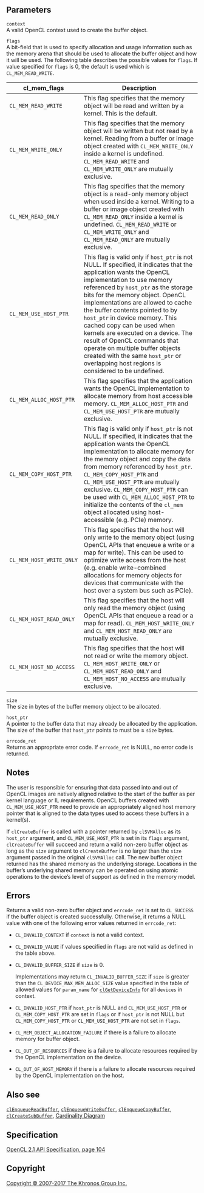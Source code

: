 
## Parameters

`context`  
A valid OpenCL context used to create the buffer object.

`flags`  
A bit-field that is used to specify allocation and usage information
such as the memory arena that should be used to allocate the buffer
object and how it will be used. The following table describes the
possible values for `flags`. If value specified for `flags` is 0, the
default is used which is `CL_MEM_READ_WRITE`.

| cl\_mem\_flags                    | Description                       |
| --- | --- |
|  `CL_MEM_READ_WRITE`               |  This flag specifies that the        memory object will be read and      written by a kernel. This is the    default.                          |
|  `CL_MEM_WRITE_ONLY`               |  This flag specifies that the        memory object will be written but   not read by a kernel.               Reading from a buffer or image      object created with                 `CL_MEM_WRITE_ONLY` inside a        kernel is undefined.                `CL_MEM_READ_WRITE` and             `CL_MEM_WRITE_ONLY` are mutually    exclusive.                        |
|  `CL_MEM_READ_ONLY`                |  This flag specifies that the        memory object is a read-only        memory object when used inside a    kernel.                             Writing to a buffer or image        object created with                 `CL_MEM_READ_ONLY` inside a         kernel is undefined.                `CL_MEM_READ_WRITE` or              `CL_MEM_WRITE_ONLY` and             `CL_MEM_READ_ONLY` are mutually     exclusive.                        |
|  `CL_MEM_USE_HOST_PTR`             |  This flag is valid only if          `host_ptr` is not NULL. If          specified, it indicates that the    application wants the OpenCL        implementation to use memory        referenced by `host_ptr` as the     storage bits for the memory         object.                             OpenCL implementations are          allowed to cache the buffer         contents pointed to by `host_ptr`   in device memory. This cached       copy can be used when kernels are   executed on a device.               The result of OpenCL commands       that operate on multiple buffer     objects created with the same       `host_ptr` or overlapping host      regions is considered to be         undefined.                        |
|  `CL_MEM_ALLOC_HOST_PTR`           |  This flag specifies that the        application wants the OpenCL        implementation to allocate memory   from host accessible memory.        `CL_MEM_ALLOC_HOST_PTR` and         `CL_MEM_USE_HOST_PTR` are           mutually exclusive.               |
|  `CL_MEM_COPY_HOST_PTR`            |  This flag is valid only if          `host_ptr` is not NULL. If          specified, it indicates that the    application wants the OpenCL        implementation to allocate memory   for the memory object and copy      the data from memory referenced     by `host_ptr`.                      `CL_MEM_COPY_HOST_PTR` and          `CL_MEM_USE_HOST_PTR` are           mutually exclusive.                 `CL_MEM_COPY_HOST_PTR` can be       used with `CL_MEM_ALLOC_HOST_PTR`   to initialize the contents of the   `cl_mem` object allocated using     host-accessible (e.g. PCIe)         memory.                           |
|  `CL_MEM_HOST_WRITE_ONLY`          |  This flag specifies that the host   will only write to the memory       object (using OpenCL APIs that      enqueue a write or a map for        write). This can be used to         optimize write access from the      host (e.g. enable write-combined    allocations for memory objects      for devices that communicate with   the host over a system bus such     as PCIe).                         |
|  `CL_MEM_HOST_READ_ONLY`           |  This flag specifies that the host   will only read the memory object    (using OpenCL APIs that enqueue a   read or a map for read).            `CL_MEM_HOST_WRITE_ONLY` and        `CL_MEM_HOST_READ_ONLY` are         mutually exclusive.               |
|  `CL_MEM_HOST_NO_ACCESS`           |  This flag specifies that the host   will not read or write the memory   object.                             `CL_MEM_HOST_WRITE_ONLY` or         `CL_MEM_HOST_READ_ONLY` and         `CL_MEM_HOST_NO_ACCESS` are         mutually exclusive.               |

`size`  
The size in bytes of the buffer memory object to be allocated.

`host_ptr`  
A pointer to the buffer data that may already be allocated by the
application. The size of the buffer that `host_ptr` points to must be ≥
`size` bytes.

`errcode_ret`  
Returns an appropriate error code. If `errcode_ret` is NULL, no error
code is returned.

## Notes

The user is responsible for ensuring that data passed into and out of
OpenCL images are natively aligned relative to the start of the buffer
as per kernel language or IL requirements. OpenCL buffers created with
`CL_MEM_USE_HOST_PTR` need to provide an appropriately aligned host
memory pointer that is aligned to the data types used to access these
buffers in a kernel(s).

If `clCreateBuffer` is called with a pointer returned by `clSVMAlloc` as
its `host_ptr` argument, and `CL_MEM_USE_HOST_PTR` is set in its `flags`
argument, `clCreateBuffer` will succeed and return a valid non-zero
buffer object as long as the `size` argument to `clCreateBuffer` is no
larger than the `size` argument passed in the original `clSVMAlloc`
call. The new buffer object returned has the shared memory as the
underlying storage. Locations in the buffer’s underlying shared memory
can be operated on using atomic operations to the device’s level of
support as defined in the memory model.

## Errors

Returns a valid non-zero buffer object and `errcode_ret` is set to
`CL_SUCCESS` if the buffer object is created successfully. Otherwise, it
returns a NULL value with one of the following error values returned in
`errcode_ret`:

-   `CL_INVALID_CONTEXT` if `context` is not a valid context.

-   `CL_INVALID_VALUE` if values specified in `flags` are not valid as
    defined in the table above.

-   `CL_INVALID_BUFFER_SIZE` if `size` is 0.

    Implementations may return `CL_INVALID_BUFFER_SIZE` if `size` is
    greater than the `CL_DEVICE_MAX_MEM_ALLOC_SIZE` value specified in
    the table of allowed values for `param_name` for
    [`clGetDeviceInfo`](clGetDeviceInfo.html) for all `devices` in
    context.

-   `CL_INVALID_HOST_PTR` if `host_ptr` is NULL and
    `CL_MEM_USE_HOST_PTR` or `CL_MEM_COPY_HOST_PTR` are set in `flags`
    or if `host_ptr` is not NULL but `CL_MEM_COPY_HOST_PTR` or
    `CL_MEM_USE_HOST_PTR` are not set in `flags`.

-   `CL_MEM_OBJECT_ALLOCATION_FAILURE` if there is a failure to allocate
    memory for buffer object.

-   `CL_OUT_OF_RESOURCES` if there is a failure to allocate resources
    required by the OpenCL implementation on the device.

-   `CL_OUT_OF_HOST_MEMORY` if there is a failure to allocate resources
    required by the OpenCL implementation on the host.

## Also see

[`clEnqueueReadBuffer`](clEnqueueReadBuffer.html),
[`clEnqueueWriteBuffer`](clEnqueueWriteBuffer.html),
[`clEnqueueCopyBuffer`](clEnqueueCopyBuffer.html),
[`clCreateSubBuffer`](clCreateSubBuffer.html), [Cardinality
Diagram](classDiagram.html)

## Specification

[OpenCL 2.1 API Specification, page
104](https://www.khronos.org/registry/cl/specs/opencl-2.1.pdf#page=104)

## Copyright

[Copyright © 2007-2017 The Khronos Group Inc.](copyright.html)
